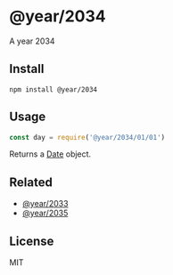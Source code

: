 # @year/2034

A year 2034

## Install

~~~
npm install @year/2034
~~~

## Usage

~~~js
const day = require('@year/2034/01/01')
~~~

Returns a [Date](https://developer.mozilla.org/en-US/docs/Web/JavaScript/Reference/Global_Objects/Date) object.

## Related

* [@year/2033](https://github.com/antonmedv/year/tree/master/packages/2033)
* [@year/2035](https://github.com/antonmedv/year/tree/master/packages/2035)

## License

MIT
